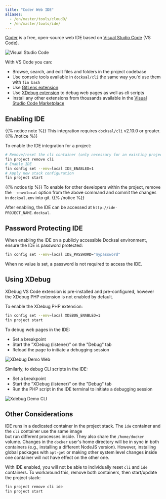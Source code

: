 ```yaml
---
title: "Coder Web IDE"
aliases:
  - /en/master/tools/cloud9/
  - /en/master/tools/ide/
---
```


[Coder](https://coder.com/) is a free, open-source web IDE based on [Visual Studio Code](https://code.visualstudio.com/) (VS Code).

![Visual Studio Code](https://user-images.githubusercontent.com/1487073/58344409-70473b80-7e0a-11e9-8570-b2efc6f8fa44.png)

With VS Code you can:

- Browse, search, and edit files and folders in the project codebase
- Use console tools available in `docksal/cli` the same way you'd use them with `fin bash`
- Use [GitLens extension](https://marketplace.visualstudio.com/items?itemName=eamodio.gitlens)
- Use [XDebug extension](https://marketplace.visualstudio.com/items?itemName=felixfbecker.php-debug) to debug web pages as well as cli scripts
- Install any other extensions from thousands available in the [Visual Studio Code Marketplace](https://marketplace.visualstudio.com/vscode)

## Enabling IDE

{{% notice note %}}
This integration requires `docksal/cli` v2.10.0 or greater.
{{% /notice %}}

To enable the IDE integration for a project:

```bash
# Remove/reset the cli container (only necessary for an existing project stack)
fin project remove cli
# Enable IDE 
fin config set --env=local IDE_ENABLED=1
# Apply new stack configuration
fin project start
```

{{% notice tip %}}
To enable for other developers within the project, remove the `--env=local` option from the above command and commit 
the changes in `docksal.env` into git. 
{{% /notice %}}

After enabling, the IDE can be accessed at `http://ide-PROJECT_NAME.docksal`.


## Password Protecting IDE

When enabling the IDE on a publicly accessible Docksal environment, ensure the IDE is password protected:

```bash
fin config set --env=local IDE_PASSWORD="mypassword"
```

When no value is set, a password is not required to access the IDE.


## Using XDebug

XDebug VS Code extension is pre-installed and pre-configured, however the XDebug PHP extension is not enabled by default.

To enable the XDebug PHP extension:

```bash
fin config set --env=local XDEBUG_ENABLED=1
fin project start
```

To debug web pages in the IDE:

- Set a breakpoint
- Start the "XDebug (listener)" on the "Debug" tab
- Reload the page to initiate a debugging session

![XDebug Demo Web](https://i.imgur.com/xtYI13n.gif)

Similarly, to debug CLI scripts in the IDE:

- Set a breakpoint
- Start the "XDebug (listener)" on the "Debug" tab
- Run the PHP script in the IDE terminal to initiate a debugging session

![Xdebug Demo CLI](https://i.imgur.com/3sNPFRq.gif)


## Other Considerations

IDE runs in a dedicated container in the project stack. The `ide` container and the `cli` container use the same image  
but run different processes inside. They also share the `/home/docker` volume. Changes in the `docker` user's home 
directory will be in sync in both containers (e.g., installing a different NodeJS version). However, installing global 
packages with `apt-get` or making other system level changes inside one container will not have effect on the other one. 

With IDE enabled, you will not be able to individually reset `cli` and `ide` containers. To workaround this, remove 
both containers, then start/update the project stack:

```bash
fin project remove cli ide
fin project start
```
